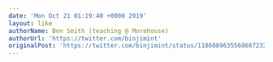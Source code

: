 ```yaml
---
date: 'Mon Oct 21 01:19:40 +0000 2019'
layout: like
authorName: Ben Smith (teaching @ Morehouse)
authorUrl: 'https://twitter.com/binjimint'
originalPost: 'https://twitter.com/binjimint/status/1186089635568607232'
---
```

